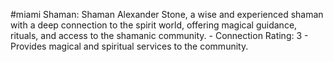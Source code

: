 #miami 
Shaman: Shaman Alexander Stone, a wise and experienced shaman with a deep connection to the spirit world, offering magical guidance, rituals, and access to the shamanic community. - Connection Rating: 3 - Provides magical and spiritual services to the community.
